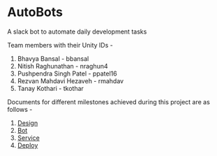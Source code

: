 # AutoBots
A slack bot to automate daily development tasks

Team members with their Unity IDs -
1. Bhavya Bansal - bbansal
2. Nitish Raghunathan - nraghun4
3. Pushpendra Singh Patel - ppatel16
4. Rezvan Mahdavi Hezaveh - rmahdav
5. Tanay Kothari - tkothar

Documents for different milestones achieved during this project are as follows -
1. [Design](https://github.ncsu.edu/bbansal/AutoBots/blob/master/Docs/DESIGN.md)
2. [Bot](https://github.ncsu.edu/bbansal/AutoBots/blob/master/Docs/BOT.md)
3. [Service](https://github.ncsu.edu/bbansal/AutoBots/blob/master/Docs/SERVICE.md)
4. [Deploy](https://github.ncsu.edu/bbansal/AutoBots/blob/master/Docs/DEPLOY.md)
